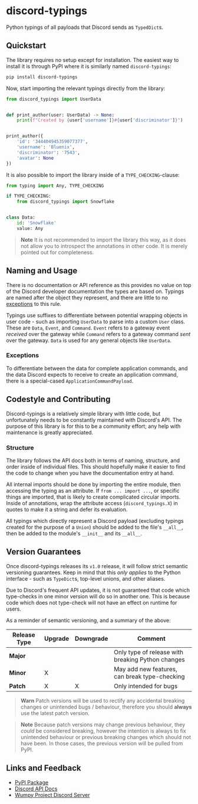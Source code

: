 # discord-typings

Python typings of all payloads that Discord sends as `TypedDict`s.

## Quickstart

The library requires no setup except for installation. The easiest way to
install it is through PyPI where it is similarly named `discord-typings`:

```bash
pip install discord-typings
```

Now, start importing the relevant typings directly from the library:

```python
from discord_typings import UserData


def print_author(user: UserData) -> None:
    print(f"Created by {user['username']}#{user['discriminator']}")


print_author({
    'id': '344404945359077377',
    'username': 'Bluenix',
    'discriminator': '7543',
    'avatar': None
})
```

It is also possible to import the library inside of a `TYPE_CHECKING`-clause:

```python
from typing import Any, TYPE_CHECKING

if TYPE_CHECKING:
    from discord_typings import Snowflake


class Data:
    id: 'Snowflake'
    value: Any
```

> **Note**
> It is not recommended to import the library this way, as it does not allow
> you to introspect the annotations in other code. It is merely pointed out
> for completeness.

## Naming and Usage

There is no documentation or API reference as this provides no value on top of
the Discord developer documentation the types are based on. Typings are named
after the object they represent, and there are little to no
[exceptions](#exceptions) to this rule.

Typings use suffixes to differentiate between potential wrapping objects in
user code - such as importing `UserData` to parse into a custom `User` class.
These are `Data`, `Event`, and `Command`. `Event` refers to a gateway event
*received* over the gateway while `Command` refers to a gateway command *sent*
over the gateway. `Data` is used for any general objects like `UserData`.

### Exceptions

To differentiate between the data for complete application commands, and the
data Discord expects to receive to create an application command, there is
a special-cased `ApplicationCommandPayload`.

## Codestyle and Contributing

Discord-typings is a relatively simple library with little code, but
unfortunately needs to be constantly maintained with Discord's API.
The purpose of this library is for this to be a community effort;
any help with maintenance is greatly appreciated.

### Structure

The library follows the API docs both in terms of naming, structure, and order
inside of individual files. This should hopefully make it easier to find the
code to change when you have the documentation entry at hand.

All internal imports should be done by importing the entire module, then
accessing the typing as an attribute. If `from ... import ...`, or specific
things are imported, that is likely to create complicated circular imports.
Inside of annotations, wrap the attribute access (`discord_typings.X`) in
quotes to make it a string and defer its evaluation.

All typings which directly represent a Discord payload (excluding typings
created for the purpose of a `Union`) should be added to the file's `__all__`,
then be added to the module's `__init__` and its `__all__`.

## Version Guarantees

Once discord-typings releases its `v1.0` release, it will follow strict
semantic versioning guarantees. Keep in mind that this *only applies*
to the Python interface - such as `TypeDict`s, top-level unions, and
other aliases.

Due to Discord's frequent API updates, it is not guaranteed that code
which type-checks in one minor version will do so in another one. This
is because code which does not type-check will not have an effect on
runtime for users.

As a reminder of semantic versioning, and a summary of the above:

| Release Type | Upgrade | Downgrade | Comment                                           |
| ------------ | ------- | --------- | ------------------------------------------------- |
| **Major**    |         |           | Only type of release with breaking Python changes |
| **Minor**    |    X    |           | May add new features, can break type-checking     |
| **Patch**    |    X    |     X     | Only intended for bugs                            |

> **Warn**
> Patch versions will be used to rectify any accidental breaking changes
> or unintended bugs / behaviour, therefore you should **always** use
> the latest patch version.

> **Note**
> Because patch versions may change previous behaviour, they *could* be
> considered breaking, however the intention is always to fix unintended
> behaviour or previous breaking changes which should not have been.
> In those cases, the previous version will be pulled from PyPI.

## Links and Feedback

* [PyPI Package](https://pypi.org/project/discord-typings)
* [Discord API Docs](https://discord.com/developers/docs/intro)
* [Wumpy Project Discord Server](https://discord.gg/ZWpjYdKKTF)

